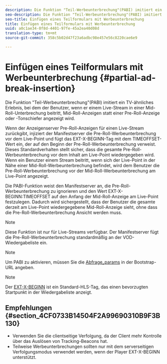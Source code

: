 ```yaml
---
description: Die Funktion "Teil-Werbeunterbrechung"(PABI) imitiert ein TV-ähnliches Erlebnis, bei dem der Benutzer, wenn er einem Live-Stream in einer Mid-Roll-Unterbrechung beitritt, Mid-Roll-Anzeigen statt einer Pre-Roll-Anzeige oder -Tonschiefer angezeigt wird.
seo-description: Die Funktion "Teil-Werbeunterbrechung"(PABI) imitiert ein TV-ähnliches Erlebnis, bei dem der Benutzer, wenn er einem Live-Stream in einer Mid-Roll-Unterbrechung beitritt, Mid-Roll-Anzeigen statt einer Pre-Roll-Anzeige oder -Tonschiefer angezeigt wird.
seo-title: Einfügen eines Teilformulars mit Werbeunterbrechung
title: Einfügen eines Teilformulars mit Werbeunterbrechung
uuid: a0c1ae34-0f8d-4401-97fe-45a2ea40d08d
translation-type: tm+mt
source-git-commit: 358c5b02d47f23a6adbc98e457e56c8220cae6e9

---
```



# Einfügen eines Teilformulars mit Werbeunterbrechung {#partial-ad-break-insertion}

Die Funktion &quot;Teil-Werbeunterbrechung&quot;(PABI) imitiert ein TV-ähnliches Erlebnis, bei dem der Benutzer, wenn er einem Live-Stream in einer Mid-Roll-Unterbrechung beitritt, Mid-Roll-Anzeigen statt einer Pre-Roll-Anzeige oder -Tonschiefer angezeigt wird.

Wenn der Anzeigenserver Pre-Roll-Anzeigen für einen Live-Stream zurückgibt, injiziert der Manifestserver die Pre-Roll-Werbeunterbrechung vor dem Live-Point und fügt das EXT-X-BEGINN-Tag mit dem TIMEOFFSET-Wert ein, der auf den Beginn der Pre-Roll-Werbeunterbrechung verweist. Dieses Standardverhalten stellt sicher, dass die gesamte Pre-Roll-Werbeunterbrechung vor dem Inhalt am Live-Point wiedergegeben wird. Wenn ein Benutzer einem Stream beitritt, wenn sich der Live-Point in der Nähe einer Mid-Roll-Werbeunterbrechung befindet, wird dem Benutzer die Pre-Roll-Werbeunterbrechung vor der Mid-Roll-Werbeunterbrechung am Live-Point angezeigt.

Die PABI-Funktion weist den Manifestserver an, die Pre-Roll-Werbeunterbrechung zu ignorieren und den Wert EXT-X-BEGINN:TIMEOFFSET auf den Anfang der Mid-Roll-Anzeige am Live-Point festzulegen. Dadurch wird sichergestellt, dass der Benutzer die gesamte derzeit am Live-Point wiedergegebene Mid-Roll-Anzeige sieht, ohne dass die Pre-Roll-Werbeunterbrechung Ansicht werden muss.

>[!NOTE]
>
>Diese Funktion ist nur für Live-Streams verfügbar. Der Manifestserver fügt die Pre-Roll-Werbeunterbrechung standardmäßig an der VOD-Wiedergabeliste ein.

>[!NOTE]
>
>Um PABI zu aktivieren, müssen Sie die [Abfrage_params](../../msapi-topics/ms-getting-started/ms-api-query-params.md) in der Bootstrap-URL angeben.

>[!NOTE]
>
>Der [EXT-X-BEGINN](https://tools.ietf.org/html/rfc8216#section-4.3.5.2) ist ein Standard-HLS-Tag, das einen bevorzugten Startpunkt in der Wiedergabeliste anzeigt.

## Empfehlungen {#section_4CF0733B14504F2A99690310B9F3B130}

* Verwenden Sie die clientseitige Verfolgung, da der Client mehr Kontrolle über das Auslösen von Tracking-Beacons hat.
* Teilweise Werbeunterbrechungen sollten nur mit dem serverseitigen Verfolgungsmodus verwendet werden, wenn der Player EXT-X-BEGINN unterstützt.